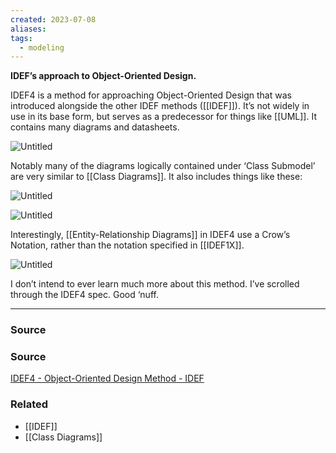 ```yaml
---
created: 2023-07-08
aliases: 
tags:
  - modeling
---
```

**IDEF’s approach to Object-Oriented Design.**

IDEF4 is a method for approaching Object-Oriented Design that was introduced alongside the other IDEF methods ([[IDEF]]). It’s not widely in use in its base form, but serves as a predecessor for things like [[UML]]. It contains many diagrams and datasheets.

![Untitled](Untitled%2060.png)

Notably many of the diagrams logically contained under ‘Class Submodel’ are very similar to [[Class Diagrams]]. It also includes things like these:

![Untitled](Untitled%2061.png)

![Untitled](Untitled%2062.png)

Interestingly, [[Entity-Relationship Diagrams]] in IDEF4 use a Crow’s Notation, rather than the notation specified in [[IDEF1X]].

![Untitled](Untitled%2063.png)

I don’t intend to ever learn much more about this method. I’ve scrolled through the IDEF4 spec. Good ‘nuff. 

****
### Source

### Source

[IDEF4 - Object-Oriented Design Method - IDEF](https://www.idef.com/idef4-object-oriented-design-method/)

### Related
- [[IDEF]] 
- [[Class Diagrams]]